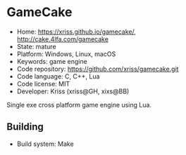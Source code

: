 # GameCake

- Home: https://xriss.github.io/gamecake/, http://cake.4lfa.com/gamecake
- State: mature
- Platform: Windows, Linux, macOS
- Keywords: game engine
- Code repository: https://github.com/xriss/gamecake.git
- Code language: C, C++, Lua
- Code license: MIT
- Developer: Kriss (xriss@GH, xixs@BB)

Single exe cross platform game engine using Lua.

## Building

- Build system: Make
